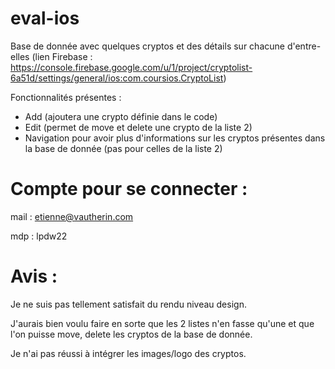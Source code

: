 # eval-ios


Base de donnée avec quelques cryptos et des détails sur chacune d'entre-elles (lien Firebase : https://console.firebase.google.com/u/1/project/cryptolist-6a51d/settings/general/ios:com.coursios.CryptoList)

Fonctionnalités présentes :
- Add (ajoutera une crypto définie dans le code)
- Edit (permet de move et delete une crypto de la liste 2)
- Navigation pour avoir plus d'informations sur les cryptos présentes dans la base de donnée (pas pour celles de la liste 2)



# Compte pour se connecter :

mail : etienne@vautherin.com

mdp : lpdw22



# Avis :

Je ne suis pas tellement satisfait du rendu niveau design.

J'aurais bien voulu faire en sorte que les 2 listes n'en fasse qu'une et que l'on puisse move, delete les cryptos de la base de donnée.

Je n'ai pas réussi à intégrer les images/logo des cryptos.
